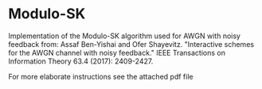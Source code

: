 # Modulo-SK
Implementation of the Modulo-SK algorithm used for AWGN with noisy feedback from:
Assaf Ben-Yishai  and Ofer Shayevitz. "Interactive schemes for the AWGN channel with noisy feedback." IEEE Transactions on Information Theory 63.4 (2017): 2409-2427.

For more elaborate instructions see the attached pdf file
